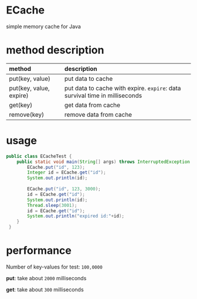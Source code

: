 # ECache
simple memory cache for Java
# method description
| method | description |
| :--- | :--- |
| put(key, value) | put data to cache |
| put(key, value, expire) | put data to cache with expire. `expire`: data survival time in milliseconds |
| get(key) | get data from cache |
| remove(key) | remove data from cache |

# usage
```java
public class ECacheTest {
 	public static void main(String[] args) throws InterruptedException {
 		ECache.put("id", 123);
 		Integer id = ECache.get("id");
 		System.out.println(id);
 
 		ECache.put("id", 123, 3000);
 		id = ECache.get("id");
 		System.out.println(id);
 		Thread.sleep(3001);
 		id = ECache.get("id");
 		System.out.println("expired id:"+id);
 	}
 }
```
# performance
Number of key-values for test: `100,0000`

**put**: take about `2000` milliseconds

**get**: take about `300` milliseconds

